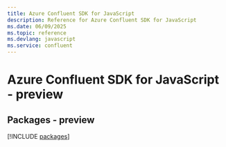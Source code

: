 ```yaml
---
title: Azure Confluent SDK for JavaScript
description: Reference for Azure Confluent SDK for JavaScript
ms.date: 06/09/2025
ms.topic: reference
ms.devlang: javascript
ms.service: confluent
---
```

# Azure Confluent SDK for JavaScript - preview
## Packages - preview
[!INCLUDE [packages](confluent-index.md)]